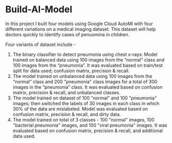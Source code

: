 # Build-AI-Model
In this project I built four models using Google Cloud AutoMl with four different variations on a medical imaging dataset. This dataset will help doctors quickly to identify cases of penuomina in children.

Four variants of dataset include -

1. The binary classifier to detect pneumonia using chest x-rays: Model trained on balanced data using 100 images from the “normal” class and 100 images from the   “pneumonia”. It was evaluated based on train/test split for data used; confusion matrix, precision & recall.
2. The model trained on unbalanced data using 100 images from the “normal” class and 200 "pneumonia" class images for a total of 300 images in the “pneumonia” class. It was evaluated based on confusion matrix, precision & recall, and unbalanced classes.
3. The model trained on dataset of 100 "normal" and 100 "pneumonia" images; then switched the labels of 30 images in each class in which 30% of the data are mislabeled. Model was evaluated based on confusion matrix, precision & recall, and dirty data.
4. The model trained on total of 3 classes - 100 "normal" images, 100 "bacterial pneumonia" images, and 100 "viral pneumonia" images. It was evaluated based on confusion matrix, precision & recall, and additional data used.
